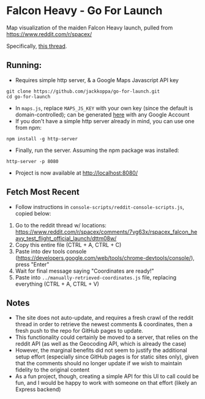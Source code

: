 # Falcon Heavy - Go For Launch
Map visualization of the maiden Falcon Heavy launch, pulled from https://www.reddit.com/r/spacex/

Specifically, [this thread](https://www.reddit.com/r/spacex/comments/7vg63x/rspacex_falcon_heavy_test_flight_official_launch/dttm08w/).

## Running:
* Requires simple http server, & a Google Maps Javascript API key
```shell
git clone https://github.com/jackkoppa/go-for-launch.git
cd go-for-launch
```
* In `maps.js`, replace `MAPS_JS_KEY` with your own key (since the default is domain-controlled); can be generated [here](https://developers.google.com/maps/documentation/javascript/) with any Google Account
* If you don't have a simple http server already in mind, you can use one from npm:
```shell
npm install -g http-server
```
* Finally, run the server. Assuming the npm package was installed:
```shell
http-server -p 8080
```
* Project is now available at [http://localhost:8080/](http://localhost:8080/)

## Fetch Most Recent
* Follow instructions in `console-scripts/reddit-console-scripts.js`, copied below:
1. Go to the reddit thread w/ locations: https://www.reddit.com/r/spacex/comments/7vg63x/rspacex_falcon_heavy_test_flight_official_launch/dttm08w/
2. Copy this entire file (CTRL + A, CTRL + C)
3. Paste into dev tools console (https://developers.google.com/web/tools/chrome-devtools/console/), press "Enter" 
4. Wait for final message saying "Coordinates are ready!"
5. Paste into `../manually-retrieved-coordinates.js` file, replacing everything (CTRL + A, CTRL + V)

## Notes
* The site does not auto-update, and requires a fresh crawl of the reddit thread in order to retrieve the newest comments & coordinates, then a fresh push to the repo for GitHub pages to update.
* This functionality could certainly be moved to a server, that relies on the reddit API (as well as the Geocoding API, which is already the case)
* However, the marginal benefits did not seem to justify the additional setup effort (especially since GitHub pages is for static sites only), given that the comments should no longer update if we wish to maintain fidelity to the original content
* As a fun project, though, creating a simple API for this UI to call could be fun, and I would be happy to work with someone on that effort (likely an Express backend) 